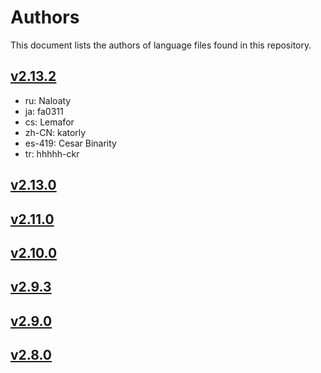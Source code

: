 # Authors

This document lists the authors of language files found in this repository.

## [v2.13.2](https://github.com/Shopkeepers/Language-Files/blob/v2.13.2/AUTHORS.md)

* ru: Naloaty
* ja: fa0311
* cs: Lemafor
* zh-CN: katorly
* es-419: Cesar Binarity
* tr: hhhhh-ckr

## [v2.13.0](https://github.com/Shopkeepers/Language-Files/blob/v2.13.0/AUTHORS.md)

## [v2.11.0](https://github.com/Shopkeepers/Language-Files/blob/v2.11.0/AUTHORS.md)

## [v2.10.0](https://github.com/Shopkeepers/Language-Files/blob/v2.10.0/AUTHORS.md)

## [v2.9.3](https://github.com/Shopkeepers/Language-Files/blob/v2.9.3/AUTHORS.md)

## [v2.9.0](https://github.com/Shopkeepers/Language-Files/blob/v2.9.0/AUTHORS.md)

## [v2.8.0](https://github.com/Shopkeepers/Language-Files/blob/v2.8.0/AUTHORS.md)
